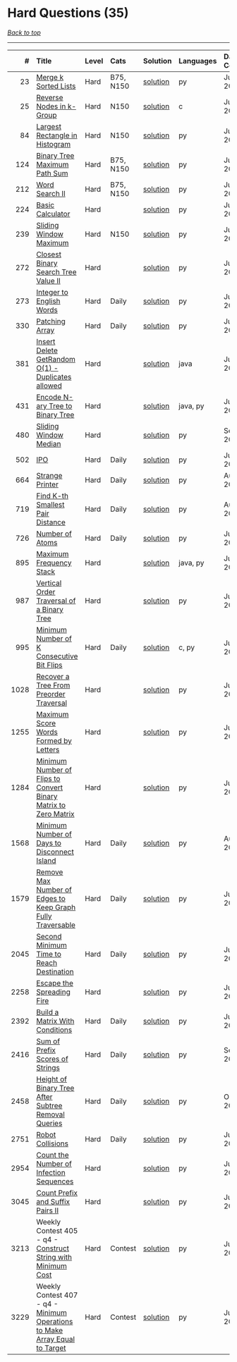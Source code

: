 # Hard Questions (35)

*[Back to top](<../README.md>)*

------

|    # | Title                                                                                                                                                              | Level   | Cats      | Solution                                                                                | Languages   | Date Complete   |
|-----:|:-------------------------------------------------------------------------------------------------------------------------------------------------------------------|:--------|:----------|:----------------------------------------------------------------------------------------|:------------|:----------------|
|   23 | [Merge k Sorted Lists](<https://leetcode.com/problems/merge-k-sorted-lists>)                                                                                       | Hard    | B75, N150 | [solution](<_23. Merge k Sorted Lists.md>)                                              | py          | Jun 17, 2024    |
|   25 | [Reverse Nodes in k-Group](<https://leetcode.com/problems/reverse-nodes-in-k-group>)                                                                               | Hard    | N150      | [solution](<_25. Reverse Nodes in k-Group.md>)                                          | c           | Jun 07, 2024    |
|   84 | [Largest Rectangle in Histogram](<https://leetcode.com/problems/largest-rectangle-in-histogram>)                                                                   | Hard    | N150      | [solution](<_84. Largest Rectangle in Histogram.md>)                                    | py          | Jun 11, 2024    |
|  124 | [Binary Tree Maximum Path Sum](<https://leetcode.com/problems/binary-tree-maximum-path-sum>)                                                                       | Hard    | B75, N150 | [solution](<_124. Binary Tree Maximum Path Sum.md>)                                     | py          | Jul 04, 2024    |
|  212 | [Word Search II](<https://leetcode.com/problems/word-search-ii>)                                                                                                   | Hard    | B75, N150 | [solution](<_212. Word Search II.md>)                                                   | py          | Jun 27, 2024    |
|  224 | [Basic Calculator](<https://leetcode.com/problems/basic-calculator>)                                                                                               | Hard    |           | [solution](<_224. Basic Calculator.md>)                                                 | py          | Jun 10, 2024    |
|  239 | [Sliding Window Maximum](<https://leetcode.com/problems/sliding-window-maximum>)                                                                                   | Hard    | N150      | [solution](<_239. Sliding Window Maximum.md>)                                           | py          | Jun 04, 2024    |
|  272 | [Closest Binary Search Tree Value II](<https://leetcode.com/problems/closest-binary-search-tree-value-ii>)                                                         | Hard    |           | [solution](<_272. Closest Binary Search Tree Value II.md>)                              | py          | Jul 01, 2024    |
|  273 | [Integer to English Words](<https://leetcode.com/problems/integer-to-english-words>)                                                                               | Hard    | Daily     | [solution](<_273. Integer to English Words.md>)                                         | py          | Jun 11, 2024    |
|  330 | [Patching Array](<https://leetcode.com/problems/patching-array>)                                                                                                   | Hard    | Daily     | [solution](<_330. Patching Array.md>)                                                   | py          | Jun 16, 2024    |
|  381 | [Insert Delete GetRandom O(1) - Duplicates allowed](<https://leetcode.com/problems/insert-delete-getrandom-o1-duplicates-allowed>)                                 | Hard    |           | [solution](<_381. Insert Delete GetRandom O(1) - Duplicates allowed.md>)                | java        | Jul 06, 2024    |
|  431 | [Encode N-ary Tree to Binary Tree](<https://leetcode.com/problems/encode-n-ary-tree-to-binary-tree>)                                                               | Hard    |           | [solution](<_431. Encode N-ary Tree to Binary Tree.md>)                                 | java, py    | Jun 28, 2024    |
|  480 | [Sliding Window Median](<https://leetcode.com/problems/sliding-window-median>)                                                                                     | Hard    |           | [solution](<_480. Sliding Window Median.md>)                                            | py          | Sep 25, 2024    |
|  502 | [IPO](<https://leetcode.com/problems/ipo>)                                                                                                                         | Hard    | Daily     | [solution](<_502. IPO.md>)                                                              | py          | Jun 15, 2024    |
|  664 | [Strange Printer](<https://leetcode.com/problems/strange-printer>)                                                                                                 | Hard    | Daily     | [solution](<_664. Strange Printer.md>)                                                  | py          | Aug 21, 2024    |
|  719 | [Find K-th Smallest Pair Distance](<https://leetcode.com/problems/find-k-th-smallest-pair-distance>)                                                               | Hard    | Daily     | [solution](<_719. Find K-th Smallest Pair Distance.md>)                                 | py          | Aug 14, 2024    |
|  726 | [Number of Atoms](<https://leetcode.com/problems/number-of-atoms>)                                                                                                 | Hard    | Daily     | [solution](<_726. Number of Atoms.md>)                                                  | py          | Jul 14, 2024    |
|  895 | [Maximum Frequency Stack](<https://leetcode.com/problems/maximum-frequency-stack>)                                                                                 | Hard    |           | [solution](<_895. Maximum Frequency Stack.md>)                                          | java, py    | Jul 11, 2024    |
|  987 | [Vertical Order Traversal of a Binary Tree](<https://leetcode.com/problems/vertical-order-traversal-of-a-binary-tree>)                                             | Hard    |           | [solution](<_987. Vertical Order Traversal of a Binary Tree.md>)                        | py          | Jun 12, 2024    |
|  995 | [Minimum Number of K Consecutive Bit Flips](<https://leetcode.com/problems/minimum-number-of-k-consecutive-bit-flips>)                                             | Hard    | Daily     | [solution](<_995. Minimum Number of K Consecutive Bit Flips.md>)                        | c, py       | Jun 24, 2024    |
| 1028 | [Recover a Tree From Preorder Traversal](<https://leetcode.com/problems/recover-a-tree-from-preorder-traversal>)                                                   | Hard    |           | [solution](<_1028. Recover a Tree From Preorder Traversal.md>)                          | py          | Jul 01, 2024    |
| 1255 | [Maximum Score Words Formed by Letters](<https://leetcode.com/problems/maximum-score-words-formed-by-letters>)                                                     | Hard    |           | [solution](<_1255. Maximum Score Words Formed by Letters.md>)                           | py          | Jun 15, 2024    |
| 1284 | [Minimum Number of Flips to Convert Binary Matrix to Zero Matrix](<https://leetcode.com/problems/minimum-number-of-flips-to-convert-binary-matrix-to-zero-matrix>) | Hard    |           | [solution](<_1284. Minimum Number of Flips to Convert Binary Matrix to Zero Matrix.md>) | py          | Jun 09, 2024    |
| 1568 | [Minimum Number of Days to Disconnect Island](<https://leetcode.com/problems/minimum-number-of-days-to-disconnect-island>)                                         | Hard    | Daily     | [solution](<_1568. Minimum Number of Days to Disconnect Island.md>)                     | py          | Aug 11, 2024    |
| 1579 | [Remove Max Number of Edges to Keep Graph Fully Traversable](<https://leetcode.com/problems/remove-max-number-of-edges-to-keep-graph-fully-traversable>)           | Hard    | Daily     | [solution](<_1579. Remove Max Number of Edges to Keep Graph Fully Traversable.md>)      | py          | Jun 30, 2024    |
| 2045 | [Second Minimum Time to Reach Destination](<https://leetcode.com/problems/second-minimum-time-to-reach-destination>)                                               | Hard    | Daily     | [solution](<_2045. Second Minimum Time to Reach Destination.md>)                        | py          | Jul 28, 2024    |
| 2258 | [Escape the Spreading Fire](<https://leetcode.com/problems/escape-the-spreading-fire>)                                                                             | Hard    |           | [solution](<_2258. Escape the Spreading Fire.md>)                                       | py          | Jun 15, 2024    |
| 2392 | [Build a Matrix With Conditions](<https://leetcode.com/problems/build-a-matrix-with-conditions>)                                                                   | Hard    | Daily     | [solution](<_2392. Build a Matrix With Conditions.md>)                                  | py          | Jul 21, 2024    |
| 2416 | [Sum of Prefix Scores of Strings](<https://leetcode.com/problems/sum-of-prefix-scores-of-strings>)                                                                 | Hard    | Daily     | [solution](<_2416. Sum of Prefix Scores of Strings.md>)                                 | py          | Sep 25, 2024    |
| 2458 | [Height of Binary Tree After Subtree Removal Queries](<https://leetcode.com/problems/height-of-binary-tree-after-subtree-removal-queries>)                         | Hard    | Daily     | [solution](<_2458. Height of Binary Tree After Subtree Removal Queries.md>)             | py          | Oct 26, 2024    |
| 2751 | [Robot Collisions](<https://leetcode.com/problems/robot-collisions>)                                                                                               | Hard    | Daily     | [solution](<_2751. Robot Collisions.md>)                                                | py          | Jul 13, 2024    |
| 2954 | [Count the Number of Infection Sequences](<https://leetcode.com/problems/count-the-number-of-infection-sequences>)                                                 | Hard    |           | [solution](<_2954. Count the Number of Infection Sequences.md>)                         | py          | Jun 26, 2024    |
| 3045 | [Count Prefix and Suffix Pairs II](<https://leetcode.com/problems/count-prefix-and-suffix-pairs-ii>)                                                               | Hard    |           | [solution](<_3045. Count Prefix and Suffix Pairs II.md>)                                | py          | Jun 29, 2024    |
| 3213 | Weekly Contest 405 - q4 - [Construct String with Minimum Cost](<https://leetcode.com/problems/construct-string-with-minimum-cost>)                                 | Hard    | Contest   | [solution](<_3213. Construct String with Minimum Cost.md>)                              | py          | Jul 07, 2024    |
| 3229 | Weekly Contest 407 - q4 - [Minimum Operations to Make Array Equal to Target](<https://leetcode.com/problems/minimum-operations-to-make-array-equal-to-target>)     | Hard    | Contest   | [solution](<_3229. Minimum Operations to Make Array Equal to Target.md>)                | py          | Jul 21, 2024    |